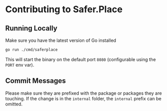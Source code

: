 # Contributing to Safer.Place

## Running Locally

Make sure you have the latest version of Go installed

```sh
go run ./cmd/saferplace
```

This will start the binary on the default port `8080` (configurable using the
`PORT` env var).

## Commit Messages

Please make sure they are prefixed with the package or packages they are
touching. If the change is in the `internal` folder, the `internal` prefix can
be omitted.